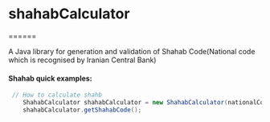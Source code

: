 # shahabCalculator
======

A Java library for generation and validation of Shahab Code(National code which is recognised by Iranian Central Bank) 

#### Shahab quick examples:

```java
 // How to calculate shahb
    ShahabCalculator shahabCalculator = new ShahabCalculator(nationalCode1);
    shahabCalculator.getShahabCode(); 


